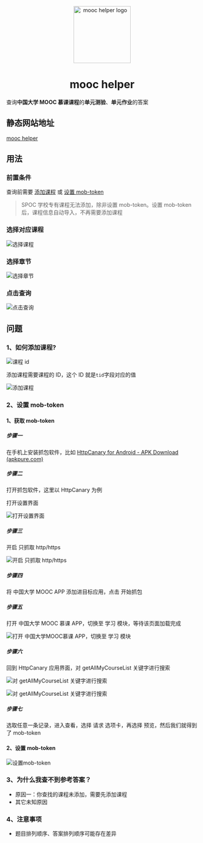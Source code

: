 <p align="center">
  <a href="https://github.com/lujunji-xiaolu/mooc-helper" rel="noopener" target="_blank"><img width="150" src="./public/logo.svg" alt="mooc helper logo"></a>
</p>

<h1 align="center">mooc helper</h1>

查询**中国大学 MOOC 慕课课程**的**单元测验**、**单元作业**的答案

## 静态网站地址

[mooc helper](https://mooc-helper.web.cloudendpoint.cn/)

## 用法

### 前置条件

查询前需要 [添加课程](#addCourse) 或 [设置 mob-token](#setMobToken)

> SPOC 学校专有课程无法添加，除非设置 mob-token。设置 mob-token 后，课程信息自动导入，不再需要添加课程

### 选择对应课程

![选择课程](./docs/images/选择课程.png)

### 选择章节

![选择章节](./docs/images/选择章节.png)

### 点击查询

![点击查询](./docs/images/点击查询.png)

## 问题

### 1、如何添加课程?<a name="addCourse"></a>

![课程 id](./docs/images/课程id.png)

添加课程需要课程的 ID，这个 ID 就是`tid`字段对应的值

![添加课程](./docs/images/添加课程.png)

### 2、设置 mob-token<a name="setMobToken"></a>

#### 1、获取 mob-token

##### 步骤一

在手机上安装抓包软件，比如 [HttpCanary for Android - APK Download (apkpure.com)](https://apkpure.com/httpcanary-—-http-sniffer-capture-analysis/com.guoshi.httpcanary)

##### 步骤二

打开抓包软件，这里以 HttpCanary 为例

打开设置界面

![打开设置界面](./docs/images/httpcanary-setting.png)

##### 步骤三

开启 只抓取 http/https

![开启 只抓取 http/https](./docs/images/httpcanary-only-http.png)

##### 步骤四

将 中国大学 MOOC APP 添加进目标应用，点击 开始抓包

##### 步骤五

打开 中国大学 MOOC 慕课 APP，切换至 学习 模块，等待该页面加载完成

![打开 中国大学MOOC慕课 APP，切换至 学习 模块](./docs/images/mooc-learn-module.png)

##### 步骤六

回到 HttpCanary 应用界面，对 getAllMyCourseList 关键字进行搜索

![对 getAllMyCourseList 关键字进行搜索](./docs/images/httpcanary-search.png)

![对 getAllMyCourseList 关键字进行搜索](./docs/images/httpcanary-search-getAllMyCourseList.png)

##### 步骤七

选取任意一条记录，进入查看，选择 请求 选项卡，再选择 预览，然后我们就得到了 mob-token

#### 2、设置 mob-token

![设置mob-token](./docs/images/设置mob-token.png)

### 3、为什么我查不到参考答案？

- 原因一：你查找的课程未添加，需要先添加课程
- 其它未知原因

### 4、注意事项

- 题目排列顺序、答案排列顺序可能存在差异
